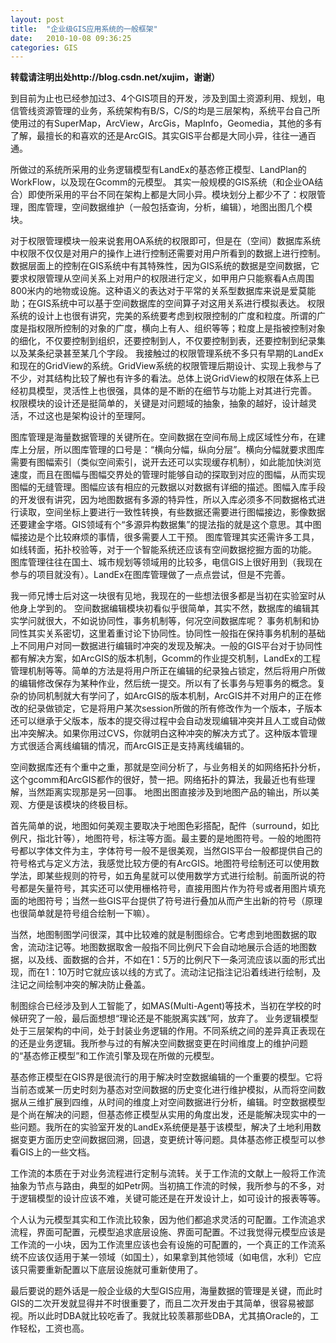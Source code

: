 ```yaml
---
layout: post
title:  "企业级GIS应用系统的一般框架"
date:   2010-10-08 09:36:25
categories: GIS
---
```


**转载请注明出处http://blog.csdn.net/xujim，谢谢）**

到目前为止也已经参加过3、4个GIS项目的开发，涉及到国土资源利用、规划，电信管线资源管理的业务，系统架构有B/S，C/S的均是三层架构，系统平台自己所使用过的有SuperMap，ArcView，ArcGis，MapInfo，Geomedia，其他的多有了解，最擅长的和喜欢的还是ArcGIS。其实GIS平台都是大同小异，往往一通百通。

所做过的系统所采用的业务逻辑模型有LandEx的基态修正模型、LandPlan的WorkFlow，以及现在Gcomm的元模型。
其实一般规模的GIS系统（和企业OA结合）即使所采用的平台不同在架构上都是大同小异。模块划分上都少不了：权限管理，图库管理，空间数据维护（一般包括查询，分析，编辑），地图出图几个模块。
  
对于权限管理模块一般来说套用OA系统的权限即可，但是在（空间）数据库系统中权限不仅仅是对用户的操作上进行控制还需要对用户所看到的数据上进行控制。数据层面上的控制在GIS系统中有其特殊性，因为GIS系统的数据是空间数据，它要求权限管理从空间关系上对用户的权限进行定义，如甲用户只能察看A点周围800米内的地物或设施。这种语义的表达对于平常的关系型数据库来说是爱莫能助；在GIS系统中可以基于空间数据库的空间算子对这用关系进行模拟表达。
权限系统的设计上也很有讲究，完美的系统要考虑到权限控制的广度和粒度。所谓的广度是指权限所控制的对象的广度，横向上有人、组织等等；粒度上是指被控制对象的细化，不仅要控制到组织，还要控制到人，不仅要控制到表，还要控制到纪录集以及某条纪录甚至某几个字段。
我接触过的权限管理系统不多只有早期的LandEx和现在的GridView的系统。GridView系统的权限管理后期设计、实现上我参与了不少，对其结构比较了解也有许多的看法。总体上说GridView的权限在体系上已经初具模型，灵活性上也很强，具体的是不断的在细节与功能上对其进行完善。
权限模块的设计还是挺简单的，关键是对问题域的抽象，抽象的越好，设计越灵活，不过这也是架构设计的至理阿。
  
图库管理是海量数据管理的关键所在。空间数据在空间布局上成区域性分布，在建库上分层，所以图库管理的口号是：“横向分幅，纵向分层”。横向分幅就要求图库需要有图幅索引（类似空间索引，说开去还可以实现缓存机制），如此能加快浏览速度，而且在图幅与图幅交界处的管理时能够自动的探取到对应的图幅，从而实现图幅的无缝管理。图幅应该有相应的元数据以对数据有详细的描述。图幅入库手段的开发很有讲究，因为地图数据有多源的特异性，所以入库必须多不同数据格式进行读取，空间坐标上要进行一致性转换，有些数据还需要进行图幅接边，影像数据还要建金字塔。GIS领域有个“多源异构数据集”的提法指的就是这个意思。其中图幅接边是个比较麻烦的事情，很多需要人工干预。
图库管理其实还需许多工具，如线转面，拓扑校验等，对于一个智能系统还应该有空间数据挖掘方面的功能。
图库管理往往在国土、城市规划等领域用的比较多，电信GIS上很好用到（我现在参与的项目就没有）。LandEx在图库管理做了一点点尝试，但是不完善。
  
我一师兄博士后对这一块很有见地，我现在的一些想法很多都是当初在实验室时从他身上学到的。
空间数据编辑模块初看似乎很简单，其实不然，数据库的编辑其实学问就很大，不如说协同性，事务机制等，何况空间数据库呢？
事务机制和协同性其实关系密切，这里着重讨论下协同性。协同性一般指在保持事务机制的基础上不同用户对同一数据进行编辑时冲突的发现及解决。一般的GIS平台对于协同性都有解决方案，如ArcGIS的版本机制，Gcomm的作业提交机制，LandEx的工程管理机制等等。简单的方法是将用户所正在编辑的纪录独占锁定，然后将用户所做的编辑修改保存为某种作业，然后统一提交。所以有了长事务与短事务的概念。复杂的协同机制就大有学问了，如ArcGIS的版本机制，ArcGIS并不对用户的正在修改的纪录做锁定，它是将用户某次session所做的所有修改作为一个版本，子版本还可以继承于父版本，版本的提交得过程中会自动发现编辑冲突并且人工或自动做出冲突解决。如果你用过CVS，你就明白这种冲突的解决方式了。这种版本管理方式很适合离线编辑的情况，而ArcGIS正是支持离线编辑的。

空间数据库还有个重中之重，那就是空间分析了，与业务相关的如网络拓扑分析，这个gcomm和ArcGIS都作的很好，赞一把。网络拓扑的算法，我最近也有些理解，当然距离实现那是另一回事。
地图出图直接涉及到地图产品的输出，所以美观、方便是该模块的终极目标。
  
  首先简单的说，地图如何美观主要取决于地图色彩搭配，配件（surround，如比例尺，指北针等），地图符号，标注等方面。最主要的是地图符号。一般的地图符号都以字体文件为主，字体符号一般不是很美观，当然GIS平台一般都提供自己的符号格式与定义方法，我感觉比较方便的有ArcGIS。地图符号绘制还可以使用数学法，即某些规则的符号，如五角星就可以使用数学方式进行绘制。前面所说的符号都是矢量符号，其实还可以使用栅格符号，直接用图片作为符号或者用图片填充面的地图符号；当然一些GIS平台提供了符号进行叠加从而产生出新的符号（原理也很简单就是符号组合绘制一下嘛）。
  
  当然，地图制图学问很深，其中比较难的就是制图综合。它考虑到地图数据的取舍，流动注记等。地图数据取舍一般指不同比例尺下会自动地展示合适的地图数据，以及线、面数据的合并，不如在1：5万的比例尺下一条河流应该以面的形式出现，而在1：10万时它就应该以线的方式了。流动注记指注记沿着线进行绘制，及注记之间绘制冲突的解决防止叠盖。
  
  制图综合已经涉及到人工智能了，如MAS(Multi-Agent)等技术，当初在学校的时候研究了一般，最后面想想“理论还是不能脱离实践”阿，放弃了。
业务逻辑模型处于三层架构的中间，处于封装业务逻辑的作用。不同系统之间的差异真正表现在的还是业务逻辑。我所参与过的有解决空间数据变更在时间维度上的维护问题的“基态修正模型”和工作流引擎及现在所做的元模型。
  
  基态修正模型在GIS界是很流行的用于解决时空数据编辑的一个重要的模型。它将当前态或某一历史时刻为基态对空间数据的历史变化进行维护模拟，从而将空间数据从三维扩展到四维，从时间的维度上对空间数据进行分析，编辑。时空数据模型是个尚在解决的问题，但基态修正模型从实用的角度出发，还是能解决现实中的一些问题。我所在的实验室开发的LandEx系统便是基于该模型，解决了土地利用数据变更方面历史空间数据回溯，回退，变更统计等问题。具体基态修正模型可以参看GIS上的一些文档。
  
  工作流的本质在于对业务流程进行定制与流转。关于工作流的文献上一般将工作流抽象为节点与路由，典型的如Petr网。当初搞工作流的时候，我所参与的不多，对于逻辑模型的设计应该不难，关键可能还是在开发设计上，如可设计的报表等等。
  
  个人认为元模型其实和工作流比较象，因为他们都追求灵活的可配置。工作流追求流程，界面可配置，元模型追求底层设施、界面可配置。不过我觉得元模型应该是工作流的一小块，因为工作流里应该也会有设施的可配置的，一个真正的工作流系统不应该仅适用于某一领域（如国土），如果拿到其他领域（如电信，水利）它应该只需要重新配置以下底层设施就可重新使用了。
  
  最后要说的题外话是一般企业级的大型GIS应用，海量数据的管理是关键，而此时GIS的二次开发就显得并不时很重要了，而且二次开发由于其简单，很容易被鄙视。所以此时DBA就比较吃香了。我就比较羡慕那些DBA，尤其搞Oracle的，工作轻松，工资也高。
